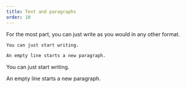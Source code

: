 ```yaml
---
title: Text and paragraphs
order: 10
---
```


For the most part, you can just write as you would in any other format.

```md
You can just start writing.

An empty line starts a new paragraph.
```

You can just start writing.

An empty line starts a new paragraph.
